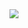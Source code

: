 
  
<div>
<img src="https://user-images.githubusercontent.com/106192122/170353773-5fa5858a-d64b-49c4-bee5-fc0cb22439b9.gif"/>
</div>

##
  
